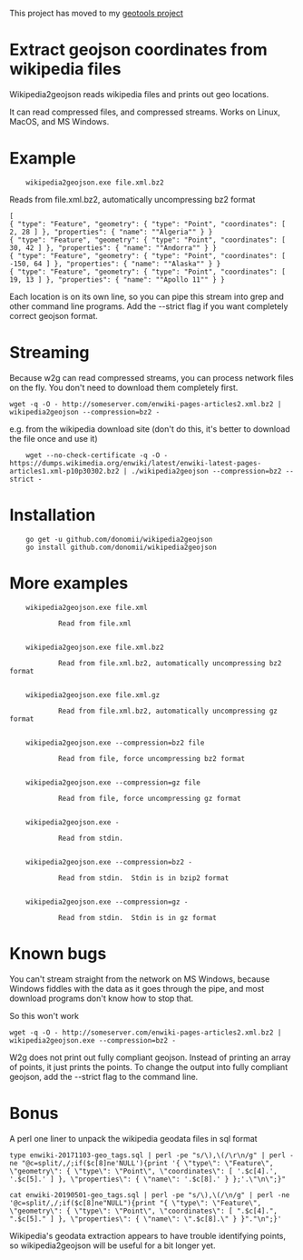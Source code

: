 This project has moved to my [geotools project](https://github.com/donomii/geotools/tree/master/wikipedia2geojson)

# Extract geojson coordinates from wikipedia files

Wikipedia2geojson reads wikipedia files and prints out geo locations.  

It can read compressed files, and compressed streams.  Works on Linux, MacOS, and MS Windows.

# Example

        wikipedia2geojson.exe file.xml.bz2

Reads from file.xml.bz2, automatically uncompressing bz2 format

    [
    { "type": "Feature", "geometry": { "type": "Point", "coordinates": [ 2, 28 ] }, "properties": { "name": ""Algeria"" } }
    { "type": "Feature", "geometry": { "type": "Point", "coordinates": [ 30, 42 ] }, "properties": { "name": ""Andorra"" } }
    { "type": "Feature", "geometry": { "type": "Point", "coordinates": [ -150, 64 ] }, "properties": { "name": ""Alaska"" } }
    { "type": "Feature", "geometry": { "type": "Point", "coordinates": [ 19, 13 ] }, "properties": { "name": ""Apollo 11"" } }
    
Each location is on its own line, so you can pipe this stream into grep and other command line programs.  Add the --strict flag if you want completely correct geojson format.

# Streaming

Because w2g can read compressed streams, you can process network files on the fly.  You don't need to download them completely first.

    wget -q -O - http://someserver.com/enwiki-pages-articles2.xml.bz2 | wikipedia2geojson --compression=bz2 -
	
e.g. from the wikipedia download site (don't do this, it's better to download the file once and use it)

		wget --no-check-certificate -q -O - https://dumps.wikimedia.org/enwiki/latest/enwiki-latest-pages-articles1.xml-p10p30302.bz2 | ./wikipedia2geojson --compression=bz2 --strict -

# Installation

        go get -u github.com/donomii/wikipedia2geojson
		go install github.com/donomii/wikipedia2geojson
      
# More examples


        wikipedia2geojson.exe file.xml

                Read from file.xml


        wikipedia2geojson.exe file.xml.bz2

                Read from file.xml.bz2, automatically uncompressing bz2 format


        wikipedia2geojson.exe file.xml.gz

                Read from file.xml.bz2, automatically uncompressing gz format


        wikipedia2geojson.exe --compression=bz2 file

                Read from file, force uncompressing bz2 format


        wikipedia2geojson.exe --compression=gz file

                Read from file, force uncompressing gz format


        wikipedia2geojson.exe -

                Read from stdin.


        wikipedia2geojson.exe --compression=bz2 -

                Read from stdin.  Stdin is in bzip2 format


        wikipedia2geojson.exe --compression=gz -

                Read from stdin.  Stdin is in gz format

# Known bugs

You can't stream straight from the network on MS Windows, because Windows fiddles with the data as it goes through the pipe, and most download programs don't know how to stop that.

So this won't work

    wget -q -O - http://someserver.com/enwiki-pages-articles2.xml.bz2 | wikipedia2geojson.exe --compression=bz2 -



W2g does not print out fully compliant geojson.  Instead of printing an array of points, it just prints the points. To change the output into fully compliant geojson, add the --strict flag to the command line.

# Bonus

A perl one liner to unpack the wikipedia geodata files in sql format

    type enwiki-20171103-geo_tags.sql | perl -pe "s/\),\(/\r\n/g" | perl -ne "@c=split/,/;if($c[8]ne'NULL'){print '{ \"type\": \"Feature\", \"geometry\": { \"type\": \"Point\", \"coordinates\": [ '.$c[4].', '.$c[5].' ] }, \"properties\": { \"name\": '.$c[8].' } };'.\"\n\";}"

    cat enwiki-20190501-geo_tags.sql | perl -pe "s/\),\(/\n/g" | perl -ne '@c=split/,/;if($c[8]ne"NULL"){print "{ \"type\": \"Feature\", \"geometry\": { \"type\": \"Point\", \"coordinates\": [ ".$c[4].", ".$c[5]." ] }, \"properties\": { \"name\": \".$c[8].\" } }"."\n";}'

Wikipedia's geodata extraction appears to have trouble identifying points, so wikipedia2geojson will be useful for a bit longer yet.

